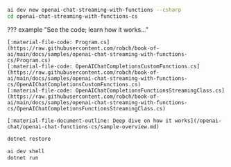 ```bash title="Generate sample code"
ai dev new openai-chat-streaming-with-functions --csharp
cd openai-chat-streaming-with-functions-cs
```

??? example "See the code; learn how it works..."

    [:material-file-code: Program.cs](https://raw.githubusercontent.com/robch/book-of-ai/main/docs/samples/openai-chat-streaming-with-functions-cs/Program.cs)  
    [:material-file-code: OpenAIChatCompletionsCustomFunctions.cs](https://raw.githubusercontent.com/robch/book-of-ai/main/docs/samples/openai-chat-streaming-with-functions-cs/OpenAIChatCompletionsCustomFunctions.cs)  
    [:material-file-code: OpenAIChatCompletionsFunctionsStreamingClass.cs](https://raw.githubusercontent.com/robch/book-of-ai/main/docs/samples/openai-chat-streaming-with-functions-cs/OpenAIChatCompletionsFunctionsStreamingClass.cs)  

    [:material-file-document-outline: Deep dive on how it works](/openai-chat/openai-chat-functions-cs/sample-overview.md)  

```bash title="Install dependencies"
dotnet restore
```

```bash title="Run the sample"
ai dev shell
dotnet run
```
